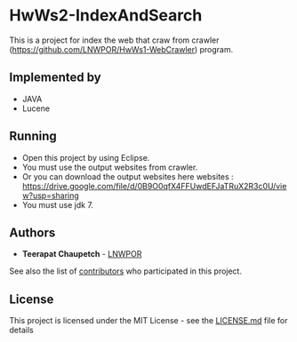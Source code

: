 # HwWs2-IndexAndSearch
This is a project for index the web that craw from crawler (https://github.com/LNWPOR/HwWs1-WebCrawler) program.

## Implemented by
* JAVA
* Lucene

## Running
* Open this project by using Eclipse.
* You must use the output websites from crawler.
* Or you can download the output websites here websites : https://drive.google.com/file/d/0B9O0qfX4FFUwdEFJaTRuX2R3c0U/view?usp=sharing
* You must use jdk 7.

## Authors

* **Teerapat Chaupetch** - [LNWPOR](https://github.com/LNWPOR)

See also the list of [contributors](https://github.com/LNWPOR/HwWs2-IndexAndSearch/contributors) who participated in this project.

## License

This project is licensed under the MIT License - see the [LICENSE.md](LICENSE.md) file for details
